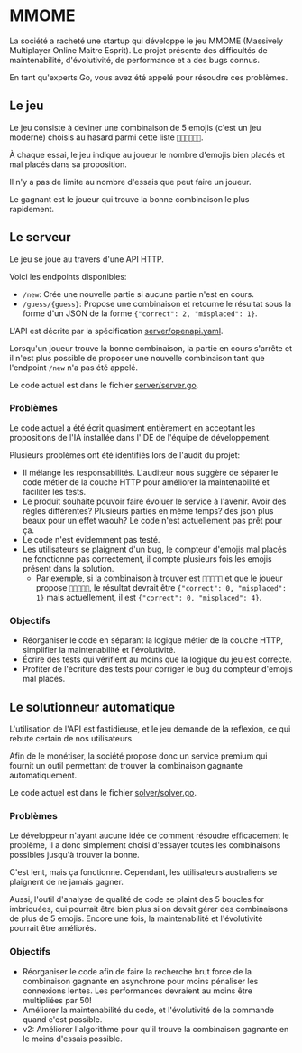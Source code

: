 # MMOME

La société a racheté une startup qui développe le jeu MMOME (Massively Multiplayer Online Maitre Esprit).
Le projet présente des difficultés de maintenabilité, d'évolutivité, de performance et a des bugs connus.

En tant qu'experts Go, vous avez été appelé pour résoudre ces problèmes.

## Le jeu

Le jeu consiste à deviner une combinaison de 5 emojis (c'est un jeu moderne) choisis au hasard parmi cette liste
`🏴💀🔥🎉🚀🤡`.

À chaque essai, le jeu indique au joueur le nombre d'emojis bien placés et mal placés dans sa proposition.

Il n'y a pas de limite au nombre d'essais que peut faire un joueur.

Le gagnant est le joueur qui trouve la bonne combinaison le plus rapidement.

## Le serveur

Le jeu se joue au travers d'une API HTTP.

Voici les endpoints disponibles:

* `/new`: Crée une nouvelle partie si aucune partie n'est en cours.
* `/guess/{guess}`: Propose une combinaison et retourne le résultat sous la forme d'un JSON de la forme
  `{"correct": 2, "misplaced": 1}`.

L'API est décrite par la spécification [server/openapi.yaml](./server/openapi.yaml).

Lorsqu'un joueur trouve la bonne combinaison, la partie en cours s'arrête et il n'est plus possible de proposer une
nouvelle combinaison tant que l'endpoint `/new` n'a pas été appelé.

Le code actuel est dans le fichier [server/server.go](./server/server.go).

### Problèmes

Le code actuel a été écrit quasiment entièrement en acceptant les propositions de l'IA installée dans l'IDE de l'équipe
de développement.

Plusieurs problèmes ont été identifiés lors de l'audit du projet:

* Il mélange les responsabilités. L'auditeur nous suggère de séparer le code métier de la couche HTTP pour améliorer la
  maintenabilité et faciliter les tests.
* Le produit souhaite pouvoir faire évoluer le service à l'avenir. Avoir des règles différentes? Plusieurs parties en
  même temps? des json plus beaux pour un effet waouh? Le code n'est actuellement pas prêt pour ça.
* Le code n'est évidemment pas testé.
* Les utilisateurs se plaignent d'un bug, le compteur d'emojis mal placés ne fonctionne pas correctement, il compte
  plusieurs fois les emojis présent dans la solution.
    * Par exemple, si la combinaison à trouver est `🏴🏴🚀🏴🏴` et que le joueur
      propose `🚀🚀🔥🚀🚀`, le résultat devrait être `{"correct": 0, "misplaced": 1}` mais actuellement, il
      est `{"correct": 0, "misplaced": 4}`.

### Objectifs

* Réorganiser le code en séparant la logique métier de la couche HTTP, simplifier la maintenabilité et
  l'évolutivité.
* Écrire des tests qui vérifient au moins que la logique du jeu est correcte.
* Profiter de l'écriture des tests pour corriger le bug du compteur d'emojis mal placés.

## Le solutionneur automatique

L'utilisation de l'API est fastidieuse, et le jeu demande de la reflexion, ce qui rebute certain de nos utilisateurs.

Afin de le monétiser, la société propose donc un service premium qui fournit un outil permettant de trouver la
combinaison gagnante automatiquement.

Le code actuel est dans le fichier [solver/solver.go](./solver/solver.go).

### Problèmes

Le développeur n'ayant aucune idée de comment résoudre efficacement le problème, il a donc simplement choisi d'essayer
toutes les combinaisons possibles jusqu'à trouver la bonne.

C'est lent, mais ça fonctionne. Cependant, les utilisateurs australiens se plaignent de ne jamais gagner.

Aussi, l'outil d'analyse de qualité de code se plaint des 5 boucles for imbriquées, qui pourrait être bien plus si on
devait gérer des combinaisons de plus de 5 emojis. Encore une fois, la maintenabilité et l'évolutivité pourrait être
améliorés.

### Objectifs

* Réorganiser le code afin de faire la recherche brut force de la combinaison gagnante en asynchrone pour moins
  pénaliser les connexions lentes. Les performances devraient au moins être multipliées par 50!
* Améliorer la maintenabilité du code, et l'évolutivité de la commande quand c'est possible.
* v2: Améliorer l'algorithme pour qu'il trouve la combinaison gagnante en le moins d'essais possible.
